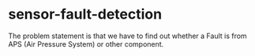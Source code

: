 # sensor-fault-detection
The problem statement is that we have to find out whether a Fault is from APS (Air Pressure System) or other component.
